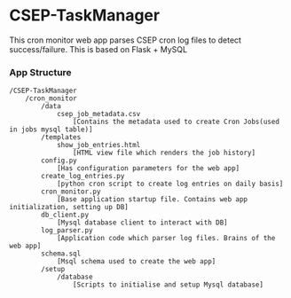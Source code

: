 # CSEP-TaskManager
This cron monitor web app parses CSEP cron log files to detect success/failure. This is based on Flask + MySQL


### App Structure
```
/CSEP-TaskManager
	/cron_monitor
		/data
			csep_job_metadata.csv
				[Contains the metadata used to create Cron Jobs(used in jobs mysql table)]
		/templates
			show_job_entries.html
				[HTML view file which renders the job history]
		config.py
			[Has configuration parameters for the web app]
		create_log_entries.py
			[python cron script to create log entries on daily basis]
		cron_monitor.py
			[Base application startup file. Contains web app initialization, setting up DB]
		db_client.py
			[Mysql database client to interact with DB]
		log_parser.py
			[Application code which parser log files. Brains of the web app]
		schema.sql
			[Msql schema used to create the web app]
		/setup
			/database
				[Scripts to initialise and setup Mysql database]
```
